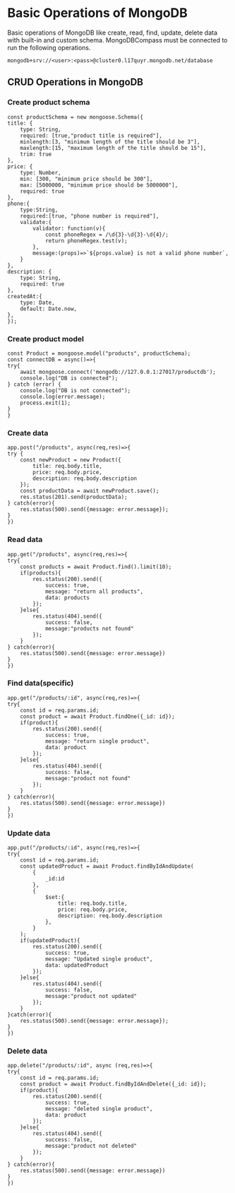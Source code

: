 # Basic Operations of MongoDB

Basic operations of MongoDB like create, read, find, update, delete data with built-in and custom schema. MongoDBCompass must be connected to run the following operations. 

`mongodb+srv://<user>:<pass>@cluster0.l17quyr.mongodb.net/database`

## CRUD Operations in MongoDB

### Create product schema

    const productSchema = new mongoose.Schema({
    title: {
        type: String,
        required: [true,"product title is required"],
        minlength:[3, "minimum length of the title should be 3"],
        maxlength:[15, "maximum length of the title should be 15"],
        trim: true
    },
    price: {
        type: Number,
        min: [300, "minimum price should be 300"],
        max: [5000000, "minimum price should be 5000000"],
        required: true
    },
    phone:{
        type:String,
        required:[true, "phone number is required"],
        validate:{
            validator: function(v){
                const phoneRegex = /\d{3}-\d{3}-\d{4}/;
                return phoneRegex.test(v);
            },
            message:(props)=>`${props.value} is not a valid phone number`,
        }
    },
    description: {
        type: String,
        required: true
    },
    createdAt:{
        type: Date,
        default: Date.now,
    },
    });

### Create product model

    const Product = mongoose.model("products", productSchema);
    const connectDB = async()=>{
    try{
        await mongoose.connect('mongodb://127.0.0.1:27017/productdb');
        console.log("DB is connected");
    } catch (error) {
        console.log("DB is not connected");
        console.log(error.message);
        process.exit(1);
    }
    }

### Create data

    app.post("/products", async(req,res)=>{
    try {
        const newProduct = new Product({
            title: req.body.title,
            price: req.body.price,
            description: req.body.description
        });
        const productData = await newProduct.save();
        res.status(201).send(productData);
    } catch(error){
        res.status(500).send({message: error.message});
    }
    })
 
 ### Read data
 
    app.get("/products", async(req,res)=>{
    try{
        const products = await Product.find().limit(10);
        if(products){
            res.status(200).send({
                success: true,
                message: "return all products",
                data: products
            });
        }else{
            res.status(404).send({
                success: false,
                message:"products not found"
            });
        }
    } catch(error){
        res.status(500).send({message: error.message})
    }
    })
 ### Find data(specific)
 
    app.get("/products/:id", async(req,res)=>{
    try{
        const id = req.params.id;
        const product = await Product.findOne({_id: id});
        if(product){
            res.status(200).send({
                success: true,
                message: "return single product",
                data: product
            });
        }else{
            res.status(404).send({
                success: false,
                message:"product not found"
            });
        }
    } catch(error){
        res.status(500).send({message: error.message})
    }
    })
    
 ### Update data
 
    app.put("/products/:id", async(req,res)=>{
    try{
        const id = req.params.id;
        const updatedProduct = await Product.findByIdAndUpdate(
            {
                _id:id
            },
            {
                $set:{
                    title: req.body.title,
                    price: req.body.price,
                    description: req.body.description
                },
            }
        );
        if(updatedProduct){
            res.status(200).send({
                success: true,
                message: "Updated single product",
                data: updatedProduct
            });
        }else{
            res.status(404).send({
                success: false,
                message:"product not updated"
            });
        }
    }catch(error){
        res.status(500).send({message: error.message});
    }
    })

### Delete data

    app.delete("/products/:id", async (req,res)=>{
    try{
        const id = req.params.id;
        const product = await Product.findByIdAndDelete({_id: id});
        if(product){
            res.status(200).send({
                success: true,
                message: "deleted single product",
                data: product
            });
        }else{
            res.status(404).send({
                success: false,
                message:"product not deleted"
            });
        }
    } catch(error){
        res.status(500).send({message: error.message})
    }
    })
